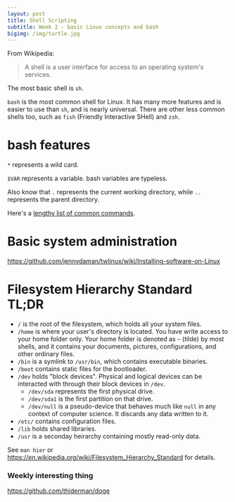 ```yaml
---
layout: post
title: Shell Scripting
subtitle: Week 2 - basic Linux concepts and bash
bigimg: /img/turtle.jpg
---
```


From Wikipedia:
> A shell is a user interface for access to an operating system's services.

The most basic shell is `sh`.

`bash` is the most common shell for Linux. It has many more features and is easier to use than `sh`, and is nearly universal. There are other less common shells too, such as `fish` (Friendly Interactive SHell) and `zsh`.

# bash features

`*` represents a wild card.

`$VAR` represents a variable. bash variables are typeless. 

Also know that `.` represents the current working directory, while `..` represents the parent directory.

Here's a [lengthy list of common commands](https://github.com/jennydaman/twlinux/wiki/Basic-UNIX-and-bash-commands).

# Basic system administration

<https://github.com/jennydaman/twlinux/wiki/Installing-software-on-Linux>

# Filesystem Hierarchy Standard TL;DR

- `/` is the root of the filesystem, which holds all your system files.
- `/home` is where your user's directory is located. You have write access to your home folder only. Your home folder is denoted as `~` (tilde) by most shells, and it contains your documents, pictures, configurations, and other ordinary files.
- `/bin` is a symlink to `/usr/bin`, which contains executable binaries.
- `/boot` contains static files for the bootloader.
- `/dev` holds "block devices". Physical and logical devices can be interacted with through their block devices in `/dev`.
    - `/dev/sda` represents the first physical drive.
    - `/dev/sda1` is the first partition on that drive.
    - `/dev/null` is a pseudo-device that behaves much like `null` in any context of computer science. It discards any data written to it. 
- `/etc/` contains configuration files.
- `/lib` holds shared libraries.
- `/usr` is a seconday heirarchy containing mostly read-only data. 

See `man hier` or <https://en.wikipedia.org/wiki/Filesystem_Hierarchy_Standard> for details.


### Weekly interesting thing

<https://github.com/thiderman/doge>